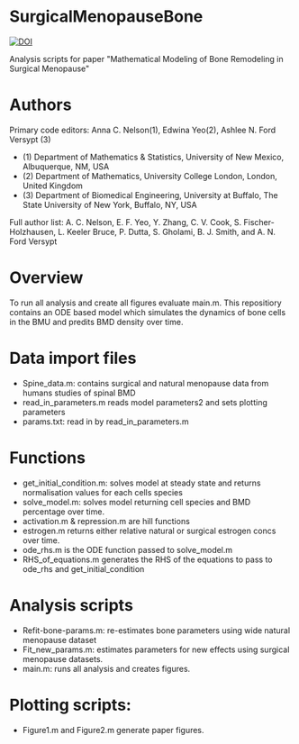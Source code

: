 # SurgicalMenopauseBone
[![DOI](https://zenodo.org/badge/976196859.svg)](https://doi.org/10.5281/zenodo.16738331)

Analysis scripts for paper "Mathematical Modeling of Bone Remodeling in Surgical Menopause"


# Authors
Primary code editors: Anna C. Nelson(1), Edwina Yeo(2), Ashlee N. Ford Versypt (3)
- (1) Department of Mathematics \& Statistics, University of New Mexico, Albuquerque, NM, USA
- (2) Department of Mathematics, University College London, London, United Kingdom
- (3) Department of Biomedical Engineering, University at Buffalo, The State University of New York, Buffalo, NY, USA

Full author list: A. C. Nelson, E. F. Yeo, Y. Zhang, C. V. Cook, S. Fischer-Holzhausen, L. Keeler Bruce, P. Dutta, S. Gholami, B. J. Smith, and A. N. Ford Versypt

# Overview
To run all analysis and create all figures evaluate main.m. This repositiory contains an ODE
based model which simulates the dynamics of bone cells in the BMU and predits BMD density over time.

# Data import files
- Spine_data.m: contains surgical and natural menopause data from humans studies of spinal BMD
- read_in_parameters.m reads model parameters2 and sets plotting parameters
- params.txt: read in by read_in_parameters.m

# Functions
 - get_initial_condition.m: solves model at steady state and returns normalisation values for each cells species
 - solve_model.m: solves model returning cell species and BMD percentage over time.
 - activation.m & repression.m are hill functions
 - estrogen.m returns either relative natural or surgical estrogen concs over time.
 - ode_rhs.m is the ODE function passed to solve_model.m
 - RHS_of_equations.m generates the RHS of the equations to pass to ode_rhs and get_initial_condition

# Analysis scripts
- Refit-bone-params.m: re-estimates bone parameters using wide natural menopause dataset
- Fit_new_params.m: estimates parameters for new effects using surgical menopause datasets.
- main.m: runs all analysis and creates figures. 

# Plotting scripts:
- Figure1.m and Figure2.m generate paper figures. 
